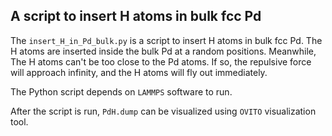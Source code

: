 ## A script to insert H atoms in bulk fcc Pd

The `insert_H_in_Pd_bulk.py` is a script to insert H atoms in bulk fcc Pd. The H atoms are inserted inside the bulk Pd at a random positions. Meanwhile, The H atoms can't be too close to the Pd atoms. If so, the repulsive force will approach infinity, and the H atoms will fly out immediately.

The Python script depends on `LAMMPS` software to run.

After the script is run, `PdH.dump` can be visualized using `OVITO` visualization tool.

